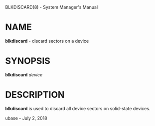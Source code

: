 BLKDISCARD(8) - System Manager's Manual

# NAME

**blkdiscard** - discard sectors on a device

# SYNOPSIS

**blkdiscard**
*device*

# DESCRIPTION

**blkdiscard**
is used to discard all device sectors on solid-state devices.

ubase - July 2, 2018

